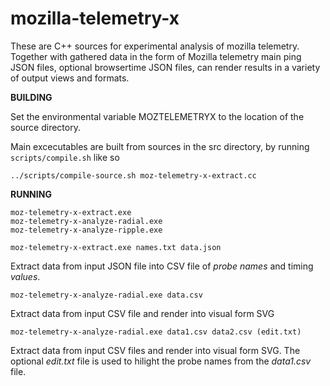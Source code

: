 # mozilla-telemetry-x

These are C++ sources for experimental analysis of mozilla telemetry. Together with gathered data in the form of Mozilla telemetry main ping JSON files, optional browsertime JSON files, can render results in a variety of output views and formats.


**BUILDING**

Set the environmental variable MOZTELEMETRYX to the location of the source directory.


Main excecutables are built from sources in the src directory, by running `scripts/compile.sh` like so
```
../scripts/compile-source.sh moz-telemetry-x-extract.cc
```

**RUNNING**

```
moz-telemetry-x-extract.exe
moz-telemetry-x-analyze-radial.exe
moz-telemetry-x-analyze-ripple.exe
```


`moz-telemetry-x-extract.exe names.txt data.json`

Extract data from input JSON file into CSV file of *probe names* and timing *values*.


`moz-telemetry-x-analyze-radial.exe data.csv`

Extract data from input CSV file and render into visual form SVG


`moz-telemetry-x-analyze-radial.exe data1.csv data2.csv (edit.txt)`

Extract data from input CSV files and render into visual form SVG. The optional *edit.txt* file is used to hilight the probe names from the *data1.csv* file. 


